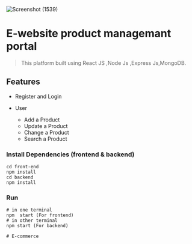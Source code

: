 ![Screenshot (1539)](https://github.com/user-attachments/assets/7ce9d6b7-1f18-49bd-9e50-b93f975738ca)
# E-website product managemant portal

> This platform built using React JS ,Node Js ,Express Js,MongoDB.

## Features

- Register and Login

* User

  - Add a Product
  - Update a Product
  - Change a Product
  - Search a Product


### Install Dependencies (frontend & backend)

```
cd front-end
npm install
cd backend
npm install
```

### Run

```
# in one terminal
npm  start (For frontend)
# in other terminal 
npm start (For backend)

#   E - c o m m e r c e 
 
 
